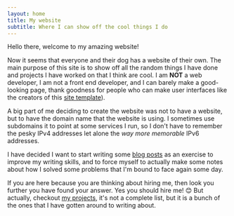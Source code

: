 ```yaml
---
layout: home
title: My website
subtitle: Where I can show off the cool things I do
---
```


Hello there, welcome to my amazing website!

Now it seems that everyone and their dog has a website of their own.
The main purpose of this site is to show off all the random things I have done and projects I have worked on that I think are cool.
I am **NOT** a web developer, I am not a front end developer, and I can barely make a good-looking page, thank goodness for people who can make user interfaces like the creators of this [site template](https://beautifuljekyll.com/)).

A big part of me deciding to create the website was not to have a website, but to have the domain name that the website is using.
I sometimes use subdomains it to point at some services I run, so I don't have to remember the pesky IPv4 addresses let alone the _way more memorable_ IPv6 addresses.

I have decided I want to start writing some [blog posts](/blogs) as an exercise to improve my writing skills, and to force myself to actually make some notes about how I solved some problems that I'm bound to face again some day.

If you are here because you are thinking about hiring me, then look you further you have found your answer. Yes you should hire me! 😊
But actually, checkout [my projects](/projects), it's not a complete list, but it is a bunch of the ones that I have gotten around to writing about. 
